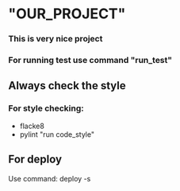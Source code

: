 # "OUR_PROJECT"

### This is very nice project

### For running test use command "run_test"

## Always check the style

### For style checking:

- flacke8
- pylint
  "run code_style"

## For deploy

Use command: deploy -s <environment>
